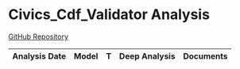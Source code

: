 # Civics_Cdf_Validator Analysis

[GitHub Repository](https://github.com/google/civics_cdf_validator)

| Analysis Date | Model | T | Deep Analysis | Documents |
|---------------|-------|---|:-------------:|-----------|